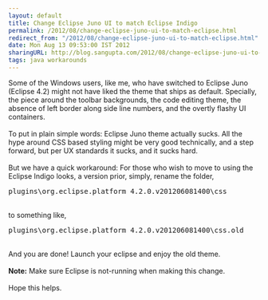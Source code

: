 ```yaml
---
layout: default
title: Change Eclipse Juno UI to match Eclipse Indigo
permalink: /2012/08/change-eclipse-juno-ui-to-match-eclipse.html
redirect_from: "/2012/08/change-eclipse-juno-ui-to-match-eclipse.html"
date: Mon Aug 13 09:53:00 IST 2012
sharingURL: http://blog.sangupta.com/2012/08/change-eclipse-juno-ui-to-match-eclipse.html
tags: java workarounds
---
```

Some of the Windows users, like me, who have switched to Eclipse Juno (Eclipse 4.2) might not have liked the theme that ships as default. Specially, the piece around the toolbar backgrounds, the code editing theme, the absence of left border along side line numbers, and the overtly flashy UI containers.
<br>
<br>To put in plain simple words: Eclipse Juno theme actually sucks. All the hype around CSS based styling might be very good technically, and a step forward, but per UX standards it sucks, and it sucks hard.
<br>
<br>But we have a quick workaround: For those who wish to move to using the Eclipse Indigo looks, a version prior, simply, rename the folder,
<br>
<pre>plugins\org.eclipse.platform_4.2.0.v201206081400\css</pre>
<br>to something like,
<br>
<pre>plugins\org.eclipse.platform_4.2.0.v201206081400\css.old</pre>
<br>And you are done! Launch your eclipse and enjoy the old theme.
<br>
<br>
<b>Note:</b> Make sure Eclipse is not-running when making this change.
<br>
<br>Hope this helps.
